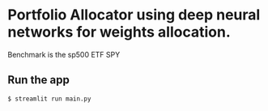 # Portfolio Allocator using deep neural networks for weights allocation.

Benchmark is the sp500 ETF SPY 

## Run the app

```
$ streamlit run main.py
